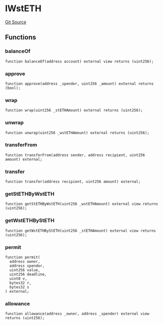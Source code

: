# IWstETH

[Git Source](https://github.com/lidofinance/community-staking-module/blob/8ce9441dce1001c93d75d065f051013ad5908976/src/interfaces/IWstETH.sol)

## Functions

### balanceOf

```solidity
function balanceOf(address account) external view returns (uint256);
```

### approve

```solidity
function approve(address _spender, uint256 _amount) external returns (bool);
```

### wrap

```solidity
function wrap(uint256 _stETHAmount) external returns (uint256);
```

### unwrap

```solidity
function unwrap(uint256 _wstETHAmount) external returns (uint256);
```

### transferFrom

```solidity
function transferFrom(address sender, address recipient, uint256 amount) external;
```

### transfer

```solidity
function transfer(address recipient, uint256 amount) external;
```

### getStETHByWstETH

```solidity
function getStETHByWstETH(uint256 _wstETHAmount) external view returns (uint256);
```

### getWstETHByStETH

```solidity
function getWstETHByStETH(uint256 _stETHAmount) external view returns (uint256);
```

### permit

```solidity
function permit(
  address owner,
  address spender,
  uint256 value,
  uint256 deadline,
  uint8 v,
  bytes32 r,
  bytes32 s
) external;
```

### allowance

```solidity
function allowance(address _owner, address _spender) external view returns (uint256);
```

